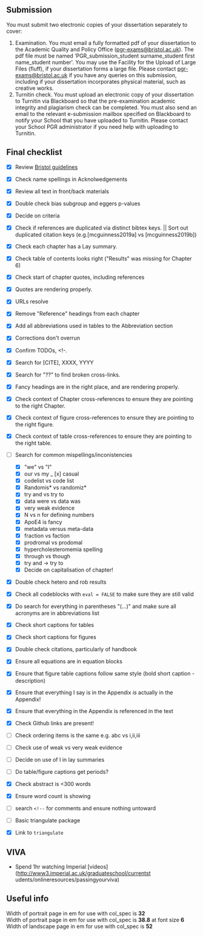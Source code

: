 ## Submission

You must submit two electronic copies of your dissertation separately to cover:

1. Examination. You must email a fully formatted pdf of your dissertation to the Academic Quality and Policy Office (pgr-exams@bristol.ac.uk). The pdf file must be named ‘PGR_submission_student surname_student first name_student number'. You may use the Facility for the Upload of Large Files (fluff), if your dissertation forms a large file. Please contact pgr-exams@bristol.ac.uk if you have any queries on this submission, including if your dissertation incorporates physical material, such as creative works.
1. Turnitin check. You must upload an electronic copy of your dissertation to Turnitin via Blackboard so that the pre-examination academic integrity and plagiarism check can be completed. You must also send an email to the relevant e-submission mailbox specified on Blackboard to notify your School that you have uploaded to Turnitin. Please contact your School PGR administrator if you need help with uploading to Turnitin.

## Final checklist

- [x] Review [Bristol guidelines](http://www.bris.ac.uk/media-library/sites/social-community-medicine/migrated/documents/preparingathesis.pdf)
- [x] Check name spellings in Acknolwedgements
- [x] Review all text in front/back materials
- [x] Double check bias subgroup and eggers p-values
- [x] Decide on criteria
- [x] Check if references are duplicated via distinct bibtex keys. || Sort out duplicated citation keys (e.g.[mcguinness2019a] vs [mcguinness2019b])
- [x] Check each chapter has a Lay summary.
- [x] Check table of contents looks right ("Results" was missing for Chapter 6)
- [x] Check start of chapter quotes, including references
- [x] Quotes are rendering properly.
- [x] URLs resolve
- [x] Remove "Reference" headings from each chapter
- [X] Add all abbreviations used in tables to the Abbreviation section
- [X] Corrections don't overrun
- [x] Confirm TODOs, <!-.
- [x] Search for [CITE], XXXX, YYYY
- [x] Search for "??" to find broken cross-links.
- [x] Fancy headings are in the right place, and are rendering properly.
- [x] Check context of Chapter cross-references to ensure they are pointing to the right Chapter.
- [x] Check context of figure cross-references to ensure they are pointing to the right figure.
- [x] Check context of table cross-references to ensure they are pointing to the right table.
- [ ] Search for common  mispellings/inconistencies 
    - [x] "we" vs "I"
    - [x] our vs my
    _ [x] casual
    - [x] codelist vs code list
    - [x] Randomis* vs randomiz*
    - [x] try and vs try to
    - [x] data were vs data was
    - [x] very weak evidence
    - [x] N vs n for defining numbers
    - [x] ApoE4 is fancy
    - [x] metadata versus meta-data
    - [x] fraction vs faction
    - [x] prodromal vs prodomal
    - [x] hypercholesteromemia spelling
    - [x] through vs though
    - [x] try and -> try to
    - [x] Decide on capitalisation of chapter!
- [x] Double check hetero and rob results    
- [x] Check all codeblocks with `eval = FALSE` to make sure they are still valid
- [x] Do search for everything in parentheses "(...)" and make sure all acronyms are in abbreviations list
- [x] Check short captions for tables
- [x] Check short captions for figures
- [x] Double check citations, particularly of handbook
- [x] Ensure all equations are in equation blocks
- [x] Ensure that figure table captions follow same style (bold short caption - description)
- [x] Ensure that everything I say is in the Appendix _is_ actually in the Appendix!
- [x] Ensure that everything in the Appendix is referenced in the text
- [x] Check Github links are present!

- [ ] Check ordering items is the same e.g. abc vs i,ii,iii
- [ ] Check use of weak vs very weak evidence
- [ ] Decide on use of I in lay summaries
- [ ] Do table/figure captions get periods?
- [x] Check abstract is <300 words
- [x] Ensure word count is showing
- [ ] search `<!--` for comments and ensure nothing untoward
- [ ] Basic triangulate package
- [x] Link to `triangulate`

## VIVA
- Spend 1hr watching Imperial [videos](http://www3.imperial.ac.uk/graduateschool/currentst
udents/onlineresources/passingyourviva)

## Useful info

Width of portrait page in em for use with col_spec is __32__  
Width of portrait page in em for use with col_spec is __38.8__ at font size __6__  
Width of landscape page in em for use with col_spec is __52__  